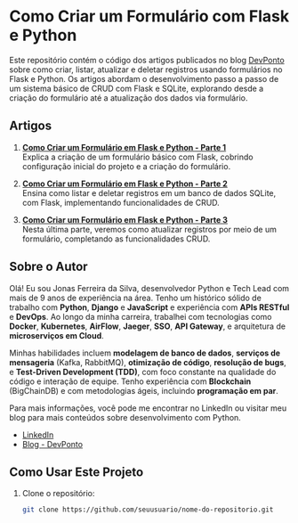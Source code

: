 # Como Criar um Formulário com Flask e Python

Este repositório contém o código dos artigos publicados no blog [DevPonto](https://devponto.com) sobre como criar, listar, atualizar e deletar registros usando formulários no Flask e Python. Os artigos abordam o desenvolvimento passo a passo de um sistema básico de CRUD com Flask e SQLite, explorando desde a criação do formulário até a atualização dos dados via formulário.

## Artigos

1. **[Como Criar um Formulário em Flask e Python - Parte 1](https://devponto.com/como-criar-um-formulario-em-flask-e-python-parte-1)**  
   Explica a criação de um formulário básico com Flask, cobrindo configuração inicial do projeto e a criação do formulário.

2. **[Como Criar um Formulário em Flask e Python - Parte 2](https://devponto.com/como-criar-um-formulario-em-flask-e-python-parte-2)**  
   Ensina como listar e deletar registros em um banco de dados SQLite, com Flask, implementando funcionalidades de CRUD.

3. **[Como Criar um Formulário em Flask e Python - Parte 3](https://devponto.com/como-criar-um-formulario-em-flask-e-python-parte-3)**  
   Nesta última parte, veremos como atualizar registros por meio de um formulário, completando as funcionalidades CRUD.

## Sobre o Autor

Olá! Eu sou Jonas Ferreira da Silva, desenvolvedor Python e Tech Lead com mais de 9 anos de experiência na área. Tenho um histórico sólido de trabalho com **Python**, **Django** e **JavaScript** e experiência com **APIs RESTful** e **DevOps**. Ao longo da minha carreira, trabalhei com tecnologias como **Docker**, **Kubernetes**, **AirFlow**, **Jaeger**, **SSO**, **API Gateway**, e arquitetura de **microserviços em Cloud**.

Minhas habilidades incluem **modelagem de banco de dados**, **serviços de mensageria** (Kafka, RabbitMQ), **otimização de código**, **resolução de bugs**, e **Test-Driven Development (TDD)**, com foco constante na qualidade do código e interação de equipe. Tenho experiência com **Blockchain** (BigChainDB) e com metodologias ágeis, incluindo **programação em par**. 

Para mais informações, você pode me encontrar no LinkedIn ou visitar meu blog para mais conteúdos sobre desenvolvimento com Python.

- [LinkedIn](https://www.linkedin.com/in/jonas-ferreira-8331b5124/)
- [Blog - DevPonto](https://devponto.com)

## Como Usar Este Projeto

1. Clone o repositório:
   ```bash
   git clone https://github.com/seuusuario/nome-do-repositorio.git
